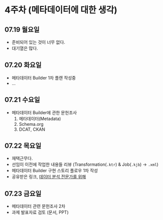 # 4주차 (메타데이터에 대한 생각)

## 07.19 월요일

- 준비되어 있는 것이 너무 없다.
- 대기열은 많다.

## 07.20 화요일

- 메타데이터 Builder 1차 플랜 작성중
- ...

## 07.21 수요일

- 메타데이터 Builder에 관한 문헌조사
  1. 메타데이터(Metadata)
  2. Schema.org
  3. DCAT, CKAN

## 07.22 목요일

- 재택근무다.
- 선임이 이전에 작업한 내용들 리뷰 (Transformation(`.ktr`) & Job(`.kjb`) -> `.xml`)
- 메타데이터 Builder 구현 스토리 플로우 1차 작성
- 공유받은 링크, [데이터 분석 전문가를 위해](https://www.finereport.com/kr/%EB%8D%B0%EC%9D%B4%ED%84%B0-%EB%B6%84%EC%84%9D-%EC%A0%84%EB%AC%B8%EA%B0%80/)

## 07.23 금요일

- 메타데이터 관련 문헌조사 2차
- 과제 발표자료 검토 (문서, PPT)
